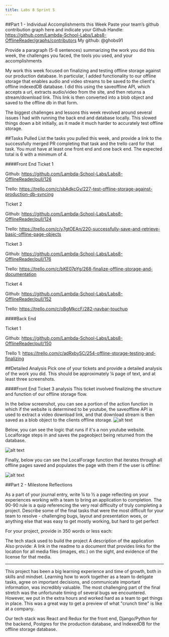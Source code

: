 ```yaml
---
title: Labs 8 Sprint 5
---
```


##Part 1 - Individual Accomplishments this Week
Paste your team’s github contribution graph here and indicate your Github Handle:
https://github.com/Lambda-School-Labs/Labs8-OfflineReader/graphs/contributors
My github: @ghobs91
 
Provide a paragraph (5-8 sentences) summarizing the work you did this week, the challenges you faced, the tools you used, and your accomplishments
 
My work this week focused on finalizing and testing offline storage against our production database. In particular, I added functionality to our offline storage that enables audio and video streams to be saved to the client's offline indexedDB database. I did this using the saveoffline API, which accepts a url, extracts audio/video from the site, and then returns a stream/download link. This link is then converted into a blob object and saved to the offline db in that form. 

The biggest challenges and lessons this week revolved around several issues I had with running the back end and database locally. This slowed things down a bit initially, as it made it much harder to accurately test offline storage.
 
##Tasks Pulled
List the tasks you pulled this week, and provide a link to the successfully merged PR completing that task and the trello card for that task. You must have at least one front end and one back end. The expected total is 6 with a minimum of 4.

####Front End
Ticket 1

Github: https://github.com/Lambda-School-Labs/Labs8-OfflineReader/pull/126

Trello: https://trello.com/c/sbAdkcGv/227-test-offline-storage-against-production-db-syncing

Ticket 2

Github: https://github.com/Lambda-School-Labs/Labs8-OfflineReader/pull/124

Trello: https://trello.com/c/y7gtOEAn/220-successfully-save-and-retrieve-basic-offline-page-objects

Ticket 3

Github: https://github.com/Lambda-School-Labs/Labs8-OfflineReader/pull/176

Trello: https://trello.com/c/bKE07pYg/268-finalize-offline-storage-and-documentation

Ticket 4

Github: https://github.com/Lambda-School-Labs/Labs8-OfflineReader/pull/152

Trello: https://trello.com/c/oBgMkccF/282-navbar-touchup

####Back End

Ticket 1

Github: https://github.com/Lambda-School-Labs/Labs8-OfflineReader/pull/150

Trello 1: https://trello.com/c/adRxbySC/254-offline-storage-testing-and-finalizing

 
 
##Detailed Analysis
Pick one of your tickets and provide a detailed analysis of the work you did.  This should be approximately ¼ page of text, and at least three screenshots.
 
####Front End Ticket 3 analysis
This ticket involved finalizing the structure and function of our offline storage flow.

In the below screenshot, you can see a portion of the action function in which if the website is determined to be youtube, the saveoffline API is used to extract a video download link, and that download stream is then saved as a blob object to the clients offline storage. 
![alt text](https://i.imgur.com/Yu3PARJ.png)

Below, you can see the logic that runs if it's a non youtube website. Localforage steps in and saves the pageobject being returned from the database.

![alt text](https://i.imgur.com/ogSpehJ.png)

Finally, below you can see the LocalForage function that iterates through all offline pages saved and populates the page with them if the user is offline:
 
![alt text](https://i.imgur.com/GZ3sq6T.png)
 
##Part 2 - Milestone Reflections
 
As a part of your journal entry, write ¼ to ½ a page reflecting on your experiences working with a team to bring an application to completion. The 90-90 rule is a quip referencing the very real difficulty of truly completing a project. Describe some of the final tasks that were the most difficult for your team to resolve - challenging bugs, layout and presentation woes, or anything else that was easy to get mostly working, but hard to get perfect

For your project, provide in 350 words or less each:

The tech stack used to build the project
A description of the application Also provide:
A link in the readme to a document that provides links for the location for all media files (images, etc.) on the sight, and evidence of the license for that media.

----

This project has been a big learning experience and time of growth, both in skills and mindset. Learning how to work together as a team to deligate tasks, agree on important decisions, and communicate important information, was incredibly valuable.  The most challenging part of the final stretch was the unfortunate timing of several bugs we encountered. However, we put in the extra hours and worked hard as a team to get things in place. This was a great way to get a preview of what "crunch time" is like at a company.

Our tech stack was React and Redux for the front end, Django/Python for the backend, Postgres for the production database, and IndexedDB for the offline storage database.